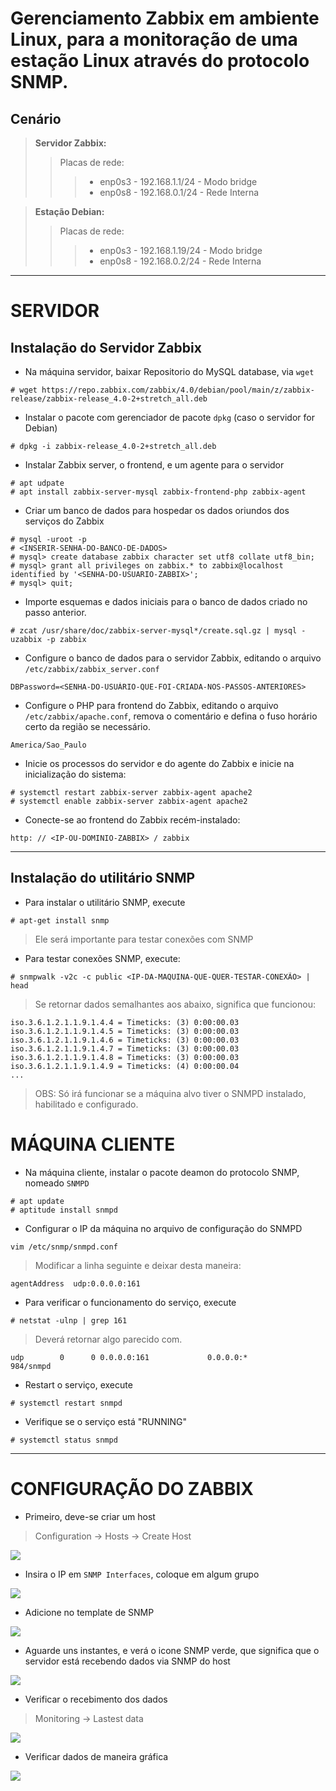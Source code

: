 # Gerenciamento Zabbix em ambiente Linux, para a monitoração de uma estação Linux através do protocolo SNMP.

## Cenário

> **Servidor Zabbix:**  
>> Placas de rede:
>>> * enp0s3 - 192.168.1.1/24 - Modo bridge
>>> * enp0s8 - 192.168.0.1/24 - Rede Interna

> **Estação Debian:**
>> Placas de rede:
>>> * enp0s3 - 192.168.1.19/24 - Modo bridge
>>> * enp0s8 - 192.168.0.2/24 - Rede Interna

---

# SERVIDOR

## Instalação do Servidor Zabbix

* Na máquina servidor, baixar Repositorio do MySQL database, via ```wget``` 

```
# wget https://repo.zabbix.com/zabbix/4.0/debian/pool/main/z/zabbix-release/zabbix-release_4.0-2+stretch_all.deb
```

* Instalar o pacote com gerenciador de pacote ```dpkg``` (caso o servidor for Debian) 

```
# dpkg -i zabbix-release_4.0-2+stretch_all.deb
```

* Instalar Zabbix server, o frontend, e um agente para o servidor

```
# apt udpate
# apt install zabbix-server-mysql zabbix-frontend-php zabbix-agent
```

* Criar um banco de dados para hospedar os dados oriundos dos serviços do Zabbix

```
# mysql -uroot -p
# <INSERIR-SENHA-DO-BANCO-DE-DADOS>
# mysql> create database zabbix character set utf8 collate utf8_bin;
# mysql> grant all privileges on zabbix.* to zabbix@localhost identified by '<SENHA-DO-USUARIO-ZABBIX>';
# mysql> quit;
```

* Importe esquemas e dados iniciais para o banco de dados criado no passo anterior.

```
# zcat /usr/share/doc/zabbix-server-mysql*/create.sql.gz | mysql -uzabbix -p zabbix
```

* Configure o banco de dados para o servidor Zabbix, editando o arquivo ```/etc/zabbix/zabbix_server.conf```

```
DBPassword=<SENHA-DO-USUÁRIO-QUE-FOI-CRIADA-NOS-PASSOS-ANTERIORES>
```

* Configure o PHP para frontend do Zabbix, editando o arquivo ```/etc/zabbix/apache.conf```, remova o comentário e defina o fuso horário certo da região se necessário.

```
America/Sao_Paulo
```

* Inicie os processos do servidor e do agente do Zabbix e inicie na inicialização do sistema:

```
# systemctl restart zabbix-server zabbix-agent apache2
# systemctl enable zabbix-server zabbix-agent apache2
```

* Conecte-se ao frontend do Zabbix recém-instalado: 

```
http: // <IP-OU-DOMINIO-ZABBIX> / zabbix 
```

--- 

## Instalação do utilitário SNMP

* Para instalar o utilitário SNMP, execute

```
# apt-get install snmp
```

> Ele será importante para testar conexões com SNMP

* Para testar conexões SNMP, execute:

```
# snmpwalk -v2c -c public <IP-DA-MAQUINA-QUE-QUER-TESTAR-CONEXÃO> | head
```

> Se retornar dados semalhantes aos abaixo, significa que funcionou:

```
iso.3.6.1.2.1.1.9.1.4.4 = Timeticks: (3) 0:00:00.03
iso.3.6.1.2.1.1.9.1.4.5 = Timeticks: (3) 0:00:00.03
iso.3.6.1.2.1.1.9.1.4.6 = Timeticks: (3) 0:00:00.03
iso.3.6.1.2.1.1.9.1.4.7 = Timeticks: (3) 0:00:00.03
iso.3.6.1.2.1.1.9.1.4.8 = Timeticks: (3) 0:00:00.03
iso.3.6.1.2.1.1.9.1.4.9 = Timeticks: (4) 0:00:00.04
...
```

> OBS: Só irá funcionar se a máquina alvo tiver o SNMPD instalado, habilitado e configurado.

# MÁQUINA CLIENTE

* Na máquina cliente, instalar o pacote deamon do protocolo SNMP, nomeado ```SNMPD```

```
# apt update
# aptitude install snmpd
```

* Configurar o IP da máquina no arquivo de configuração do SNMPD

```
vim /etc/snmp/snmpd.conf
```

> Modificar a linha seguinte e deixar desta maneira:

```
agentAddress  udp:0.0.0.0:161
```

* Para verificar o funcionamento do serviço, execute

```
# netstat -ulnp | grep 161
```

> Deverá retornar algo parecido com.

```
udp        0      0 0.0.0.0:161             0.0.0.0:*                           984/snmpd
```

* Restart o serviço, execute

```
# systemctl restart snmpd
```

* Verifique se o serviço está "RUNNING"

```
# systemctl status snmpd
```

---

# CONFIGURAÇÃO DO ZABBIX

* Primeiro, deve-se criar um host

> Configuration -> Hosts -> Create Host

![](images/01.PNG)


* Insira o IP em ```SNMP Interfaces```, coloque em algum grupo

![](images/02.PNG)


* Adicione no template de SNMP

![](images/03.PNG)

* Aguarde uns instantes, e verá o icone SNMP verde, que significa que o servidor está recebendo dados via SNMP do host

![](images/04.PNG)

* Verificar o recebimento dos dados

> Monitoring -> Lastest data

![](images/05.PNG)

* Verificar dados de maneira gráfica

![](images/06.PNG)
